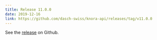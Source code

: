 ```yaml
---
title: Release 11.0.0
date: 2019-12-16
link: https://github.com/dasch-swiss/knora-api/releases/tag/v11.0.0
---
```


See the
[release](https://github.com/dasch-swiss/knora-api/releases/tag/v11.0.0) on Github.
